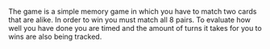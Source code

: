 The game is a simple memory game in which you have to match two cards that are
alike. In order to win you must match all 8 pairs. To evaluate how well you have
done you are timed and the amount of turns it takes for you to wins are also
being tracked. 
